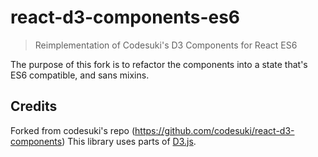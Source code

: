 # react-d3-components-es6

> Reimplementation of Codesuki's D3 Components for React ES6

The purpose of this fork is to refactor the components into a state that's ES6 compatible, and sans mixins.

## Credits
Forked from codesuki's repo (https://github.com/codesuki/react-d3-components)
This library uses parts of [D3.js](https://github.com/mbostock/d3).
